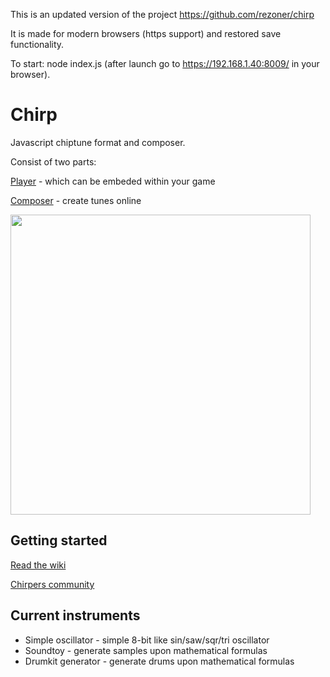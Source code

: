 This is an updated version of the project https://github.com/rezoner/chirp

It is made for modern browsers (https support) and restored save functionality.

To start: node index.js (after launch go to https://192.168.1.40:8009/ in your browser).

Chirp
=====

Javascript chiptune format and composer.

Consist of two parts:

[Player](http://chirp.rezoner.net/player/5225cdf18869503f15000004) - which can be embeded within your game

[Composer](http://chirp.rezoner.net) - create tunes online

<img src="http://i.imgur.com/IeMul4X.png" width="480">

Getting started
---

[Read the wiki](https://github.com/rezoner/chirp/wiki)

[Chirpers community](http://www.reddit.com/r/chirpers)

Current instruments
---

* Simple oscillator - simple 8-bit  like sin/saw/sqr/tri oscillator
* Soundtoy - generate samples upon mathematical formulas
* Drumkit generator - generate drums upon mathematical formulas

